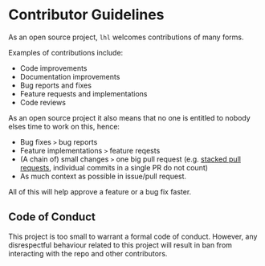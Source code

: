 # Contributor Guidelines

As an open source project, `lhl` welcomes contributions of many forms.

Examples of contributions include:

* Code improvements
* Documentation improvements
* Bug reports and fixes
* Feature requests and implementations
* Code reviews

As an open source project it also means that no one is entitled to nobody elses
time to work on this, hence:

* Bug fixes `>` bug reports
* Feature implementations `>` feature reqests
* (A chain of) small changes `>` one big pull request (e.g. [stacked pull requests](https://graysonkoonce.com/stacked-pull-requests-keeping-github-diffs-small/), individual commits in a single PR do not count)
* As much context as possible in issue/pull request.

All of this will help approve a feature or a bug fix faster.

## Code of Conduct

This project is too small to warrant a formal code of conduct. However, any
disrespectful behaviour related to this project will result in ban from
interacting with the repo and other contributors.
